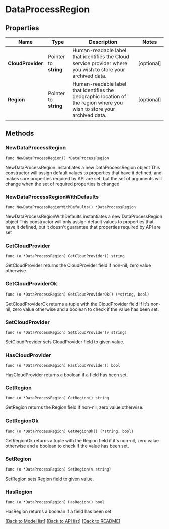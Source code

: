 # DataProcessRegion

## Properties

Name | Type | Description | Notes
------------ | ------------- | ------------- | -------------
**CloudProvider** | Pointer to **string** | Human-readable label that identifies the Cloud service provider where you wish to store your archived data. | [optional] 
**Region** | Pointer to **string** | Human-readable label that identifies the geographic location of the region where you wish to store your archived data. | [optional] 

## Methods

### NewDataProcessRegion

`func NewDataProcessRegion() *DataProcessRegion`

NewDataProcessRegion instantiates a new DataProcessRegion object
This constructor will assign default values to properties that have it defined,
and makes sure properties required by API are set, but the set of arguments
will change when the set of required properties is changed

### NewDataProcessRegionWithDefaults

`func NewDataProcessRegionWithDefaults() *DataProcessRegion`

NewDataProcessRegionWithDefaults instantiates a new DataProcessRegion object
This constructor will only assign default values to properties that have it defined,
but it doesn't guarantee that properties required by API are set

### GetCloudProvider

`func (o *DataProcessRegion) GetCloudProvider() string`

GetCloudProvider returns the CloudProvider field if non-nil, zero value otherwise.

### GetCloudProviderOk

`func (o *DataProcessRegion) GetCloudProviderOk() (*string, bool)`

GetCloudProviderOk returns a tuple with the CloudProvider field if it's non-nil, zero value otherwise
and a boolean to check if the value has been set.

### SetCloudProvider

`func (o *DataProcessRegion) SetCloudProvider(v string)`

SetCloudProvider sets CloudProvider field to given value.

### HasCloudProvider

`func (o *DataProcessRegion) HasCloudProvider() bool`

HasCloudProvider returns a boolean if a field has been set.
### GetRegion

`func (o *DataProcessRegion) GetRegion() string`

GetRegion returns the Region field if non-nil, zero value otherwise.

### GetRegionOk

`func (o *DataProcessRegion) GetRegionOk() (*string, bool)`

GetRegionOk returns a tuple with the Region field if it's non-nil, zero value otherwise
and a boolean to check if the value has been set.

### SetRegion

`func (o *DataProcessRegion) SetRegion(v string)`

SetRegion sets Region field to given value.

### HasRegion

`func (o *DataProcessRegion) HasRegion() bool`

HasRegion returns a boolean if a field has been set.

[[Back to Model list]](../README.md#documentation-for-models) [[Back to API list]](../README.md#documentation-for-api-endpoints) [[Back to README]](../README.md)


